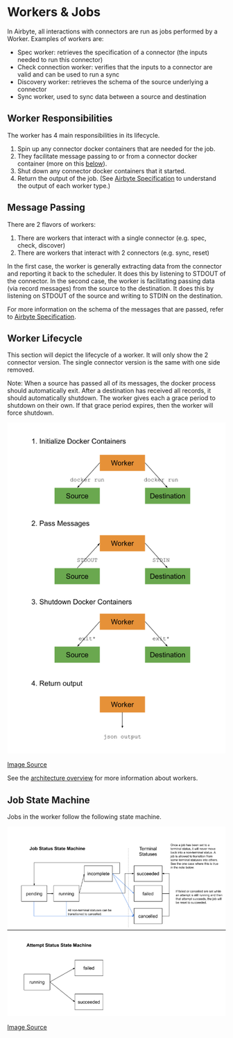 # Workers & Jobs

In Airbyte, all interactions with connectors are run as jobs performed by a Worker. Examples of workers are:

* Spec worker: retrieves the specification of a connector \(the inputs needed to run this connector\)
* Check connection worker: verifies that the inputs to a connector are valid and can be used to run a sync
* Discovery worker: retrieves the schema of the source underlying a connector
* Sync worker, used to sync data between a source and destination

## Worker Responsibilities

The worker has 4 main responsibilities in its lifecycle. 

1. Spin up any connector docker containers that are needed for the job. 
2. They facilitate message passing to or from a connector docker container \(more on this [below](jobs.md#message-passing)\). 
3. Shut down any connector docker containers that it started. 
4. Return the output of the job. \(See [Airbyte Specification](airbyte-specification.md) to understand the output of each worker type.\)

## Message Passing

There are 2 flavors of workers: 

1. There are workers that interact with a single connector \(e.g. spec, check, discover\) 
2. There are workers that interact with 2 connectors \(e.g. sync, reset\)

In the first case, the worker is generally extracting data from the connector and reporting it back to the scheduler. It does this by listening to STDOUT of the connector. In the second case, the worker is facilitating passing data \(via record messages\) from the source to the destination. It does this by listening on STDOUT of the source and writing to STDIN on the destination.

For more information on the schema of the messages that are passed, refer to [Airbyte Specification](airbyte-specification.md).

## Worker Lifecycle

This section will depict the lifecycle of a worker. It will only show the 2 connector version. The single connector version is the same with one side removed.

Note: When a source has passed all of its messages, the docker process should automatically exit. After a destination has received all records, it should automatically shutdown. The worker gives each a grace period to shutdown on their own. If that grace period expires, then the worker will force shutdown.

![Worker Lifecycle](../.gitbook/assets/worker-lifecycle.png)

[Image Source](https://docs.google.com/drawings/d/1k4v_m2M5o2UUoNlYM7mwtZicRkQgoGLgb3eTOVH8QFo/edit)

See the [architecture overview](high-level-view.md) for more information about workers.

## Job State Machine

Jobs in the worker follow the following state machine.

![Job state machine](../.gitbook/assets/job-state-machine.png)

[Image Source](https://docs.google.com/drawings/d/1oMahOg1T8cssxiimV8u4lChbQP5D-wVrSjdMSgxdjiQ/edit)

